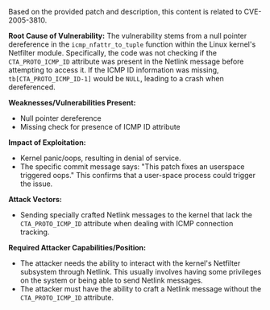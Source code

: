 Based on the provided patch and description, this content is related to CVE-2005-3810.

**Root Cause of Vulnerability:**
The vulnerability stems from a null pointer dereference in the `icmp_nfattr_to_tuple` function within the Linux kernel's Netfilter module. Specifically, the code was not checking if the `CTA_PROTO_ICMP_ID` attribute was present in the Netlink message before attempting to access it. If the ICMP ID information was missing, `tb[CTA_PROTO_ICMP_ID-1]` would be `NULL`, leading to a crash when dereferenced.

**Weaknesses/Vulnerabilities Present:**
- Null pointer dereference
- Missing check for presence of ICMP ID attribute

**Impact of Exploitation:**
- Kernel panic/oops, resulting in denial of service.
- The specific commit message says: "This patch fixes an userspace triggered oops." This confirms that a user-space process could trigger the issue.

**Attack Vectors:**
- Sending specially crafted Netlink messages to the kernel that lack the `CTA_PROTO_ICMP_ID` attribute when dealing with ICMP connection tracking.

**Required Attacker Capabilities/Position:**
- The attacker needs the ability to interact with the kernel's Netfilter subsystem through Netlink. This usually involves having some privileges on the system or being able to send Netlink messages.
- The attacker must have the ability to craft a Netlink message without the `CTA_PROTO_ICMP_ID` attribute.